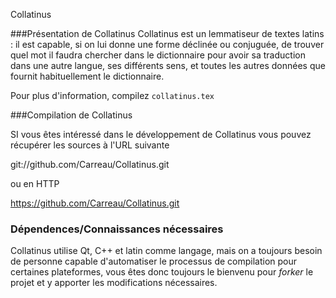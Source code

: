 Collatinus

###Présentation de Collatinus
Collatinus est un lemmatiseur de textes latins : il est capable, si on lui donne une forme déclinée ou conjuguée, de trouver quel mot il faudra chercher dans le dictionnaire pour avoir sa traduction dans une autre langue, ses différents sens, et toutes les autres données que fournit habituellement le dictionnaire.

Pour plus d'information, compilez  `collatinus.tex`

###Compilation de Collatinus

SI vous êtes intéressé dans le développement de Collatinus vous pouvez récupérer les sources à l'URL suivante   

git://github.com/Carreau/Collatinus.git

ou en HTTP   

https://github.com/Carreau/Collatinus.git

### Dépendences/Connaissances nécessaires

Collatinus utilise Qt, C++ et latin comme langage, mais on a toujours besoin de personne capable d'automatiser le processus de compilation pour certaines plateformes, vous êtes donc toujours le bienvenu pour *forker* le projet et y apporter les modifications nécessaires.